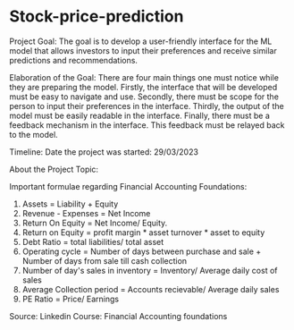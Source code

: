 # Stock-price-prediction

Project Goal: The goal is to develop a user-friendly interface for the ML model that allows investors to input their preferences and receive similar predictions and recommendations. 

Elaboration of the Goal: There are four main things one must notice while they are preparing the model. Firstly, the interface that will be developed must be easy to navigate and use. Secondly, there must be scope for the person to input their preferences in the interface. Thirdly, the output of the model must be easily readable in the interface. Finally, there must be a feedback mechanism in the interface. This feedback must be relayed back to the model. 


Timeline: Date the project was started: 29/03/2023
       
          
About the Project Topic: 

Important formulae regarding Financial Accounting Foundations: 

1. Assets = Liability + Equity
2. Revenue - Expenses = Net Income
3. Return On Equity = Net Income/ Equity.
4. Return on Equity = profit margin * asset turnover * asset to equity 
5. Debt Ratio = total liabilities/ total asset
6. Operating cycle = Number of days between purchase and sale + Number of days from sale till cash collection
7. Number of day's sales in inventory = Inventory/ Average daily cost of sales
8. Average Collection period = Accounts recievable/ Average daily sales
9. PE Ratio = Price/ Earnings

Source: Linkedin Course: Financial Accounting foundations 

